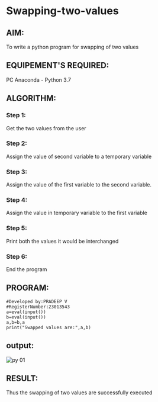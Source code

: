 # Swapping-two-values
## AIM:
To write a python program for swapping of two values
## EQUIPEMENT'S REQUIRED: 
PC
Anaconda - Python 3.7
## ALGORITHM: 
### Step 1:
Get the two values from the user
### Step 2: 
Assign the value of second variable to a temporary variable 
### Step 3: 
Assign the value of the first variable to the second variable.
### Step 4:  
Assign the value in temporary variable to the first variable
### Step 5: 
Print both the values it would be interchanged
### Step 6: 
End the program
## PROGRAM:
```#Program to swap two values.
#Developed by:PRADEEP V
#RegisterNumber:23013543
a=eval(input())
b=eval(input())
a,b=b,a
print("Swapped values are:",a,b)
```
## output: 
![py 01](https://github.com/velupradeep/Swapping-two-values/assets/150329341/5a2fba3a-9f37-4007-93f6-880bc8031069)

## RESULT:
Thus the swapping of two values are successfully executed



